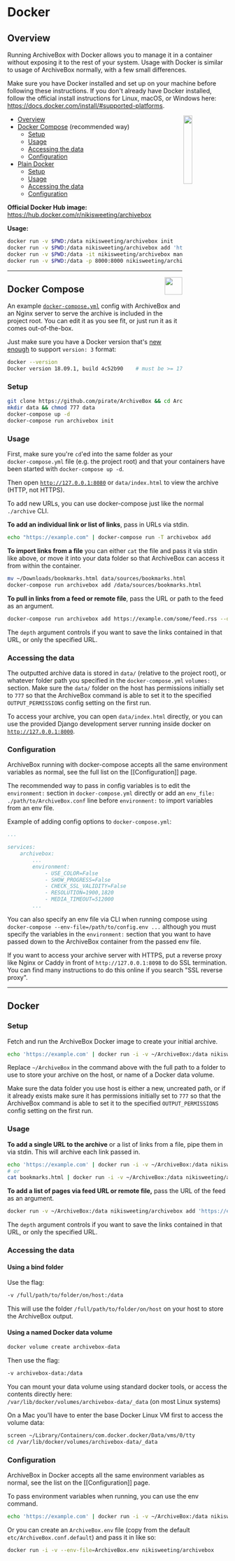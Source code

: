 # Docker

## Overview

Running ArchiveBox with Docker allows you to manage it in a container without exposing it to the rest of your system. Usage with Docker is similar to usage of ArchiveBox normally, with a few small differences.

Make sure you have Docker installed and set up on your machine before following these instructions. If you don't already have Docker installed, follow the official install instructions for Linux, macOS, or Windows here: https://docs.docker.com/install/#supported-platforms.

<img src="https://i.imgur.com/qFAPRwC.png" width="20%" align="right">

- [Overview](#)
- [Docker Compose](#docker-compose) (recommended way)
  - [Setup](#setup)
  - [Usage](#usage)
  - [Accessing the data](#accessing-the-data)
  - [Configuration](#configuration)
- [Plain Docker](#docker)
  - [Setup](#setup-1)
  - [Usage](#usage-1)
  - [Accessing the data](#accessing-the-data-1)
  - [Configuration](#configuration-1)

**Official Docker Hub image:**  
https://hub.docker.com/r/nikisweeting/archivebox

**Usage:**
```bash
docker run -v $PWD:/data nikisweeting/archivebox init
docker run -v $PWD:/data nikisweeting/archivebox add 'https://example.com'
docker run -v $PWD:/data -it nikisweeting/archivebox manage createsuperuser
docker run -v $PWD:/data -p 8000:8000 nikisweeting/archivebox server 0.0.0.0:8000
```

---

<img src="https://i.imgur.com/knwOtky.png" height="40px" align="right">

## Docker Compose

An example [`docker-compose.yml`](https://github.com/pirate/ArchiveBox/blob/master/docker-compose.yml) config with ArchiveBox and an Nginx server to serve the archive is included in the project root. You can edit it as you see fit, or just run it as it comes out-of-the-box.

Just make sure you have a Docker version that's [new enough](https://docs.docker.com/compose/compose-file/) to support `version: 3` format:

```bash
docker --version
Docker version 18.09.1, build 4c52b90    # must be >= 17.04.0
```

### Setup

```bash
git clone https://github.com/pirate/ArchiveBox && cd ArchiveBox
mkdir data && chmod 777 data
docker-compose up -d
docker-compose run archivebox init
```

### Usage

First, make sure you're `cd`'ed into the same folder as your `docker-compose.yml` file (e.g. the project root) and that your containers have been started with `docker-compose up -d`.

Then open [`http://127.0.0.1:8080`](http://127.0.0.1:8080) or `data/index.html` to view the archive (HTTP, not HTTPS).

To add new URLs, you can use docker-compose just like the normal `./archive` CLI.

**To add an individual link or list of links**, pass in URLs via stdin.

```bash
echo "https://example.com" | docker-compose run -T archivebox add
```

**To import links from a file** you can either `cat` the file and pass it via stdin like above, or move it into your data folder so that ArchiveBox can access it from within the container.

```bash
mv ~/Downloads/bookmarks.html data/sources/bookmarks.html
docker-compose run archivebox add /data/sources/bookmarks.html
```

**To pull in links from a feed or remote file**, pass the URL or path to the feed as an argument.

```bash
docker-compose run archivebox add https://example.com/some/feed.rss --depth=1
```

The `depth` argument controls if you want to save the links contained in that URL, or only the specified URL.

### Accessing the data

The outputted archive data is stored in `data/` (relative to the project root), or whatever folder path you specified in the `docker-compose.yml` `volumes:` section. Make sure the `data/` folder on the host has permissions initially set to `777` so that the ArchiveBox command is able to set it to the specified `OUTPUT_PERMISSIONS` config setting on the first run.

To access your archive, you can open `data/index.html` directly, or you can use the provided Django development server running inside docker on [`http://127.0.0.1:8000`](http://127.0.0.1:8000).

### Configuration

ArchiveBox running with docker-compose accepts all the same environment variables as normal, see the full list on the [[Configuration]] page.

The recommended way to pass in config variables is to edit the `environment:` section in `docker-compose.yml` directly or add an `env_file: ./path/to/ArchiveBox.conf` line before `environment:` to import variables from an env file.

Example of adding config options to `docker-compose.yml`:

```yaml
...

services:
    archivebox:
        ...
        environment:
            - USE_COLOR=False
            - SHOW_PROGRESS=False
            - CHECK_SSL_VALIDITY=False
            - RESOLUTION=1900,1820
            - MEDIA_TIMEOUT=512000
        ...
```

You can also specify an env file via CLI when running compose using `docker-compose --env-file=/path/to/config.env ...` although you must specify the variables in the `environment:` section that you want to have passed down to the ArchiveBox container from the passed env file.

If you want to access your archive server with HTTPS, put a reverse proxy like Nginx or Caddy in front of `http://127.0.0.1:8098` to do SSL termination. You can find many instructions to do this online if you search "SSL reverse proxy".

---

## Docker

### Setup

Fetch and run the ArchiveBox Docker image to create your initial archive.

```bash
echo 'https://example.com' | docker run -i -v ~/ArchiveBox:/data nikisweeting/archivebox
```

Replace `~/ArchiveBox` in the command above with the full path to a folder to use to store your archive on the host, or name of a Docker data volume.

Make sure the data folder you use host is either a new, uncreated path, or if it already exists make sure it has permissions initially set to `777` so that the ArchiveBox command is able to set it to the specified `OUTPUT_PERMISSIONS` config setting on the first run.

### Usage

**To add a single URL to the archive** or a list of links from a file, pipe them in via stdin. This will archive each link passed in.

```bash
echo 'https://example.com' | docker run -i -v ~/ArchiveBox:/data nikisweeting/archivebox
# or
cat bookmarks.html | docker run -i -v ~/ArchiveBox:/data nikisweeting/archivebox
```

**To add a list of pages via feed URL or remote file,** pass the URL of the feed as an argument.

```bash
docker run -v ~/ArchiveBox:/data nikisweeting/archivebox add 'https://example.com/some/rss/feed.xml'
```

The `depth` argument controls if you want to save the links contained in that URL, or only the specified URL.

### Accessing the data

#### Using a bind folder

Use the flag:

```bash
-v /full/path/to/folder/on/host:/data
```

This will use the folder `/full/path/to/folder/on/host` on your host to store the ArchiveBox output.

#### Using a named Docker data volume

```bash
docker volume create archivebox-data
```

Then use the flag:

```bash
-v archivebox-data:/data
```

You can mount your data volume using standard docker tools, or access the contents directly here:  
`/var/lib/docker/volumes/archivebox-data/_data` (on most Linux systems)

On a Mac you'll have to enter the base Docker Linux VM first to access the volume data:

```bash
screen ~/Library/Containers/com.docker.docker/Data/vms/0/tty
cd /var/lib/docker/volumes/archivebox-data/_data
```

### Configuration

ArchiveBox in Docker accepts all the same environment variables as normal, see the list on the [[Configuration]] page.

To pass environment variables when running, you can use the env command.

```bash
echo 'https://example.com' | docker run -i -v ~/ArchiveBox:/data nikisweeting/archivebox env FETCH_SCREENSHOT=False /bin/archive
```

Or you can create an `ArchiveBox.env` file (copy from the default `etc/ArchiveBox.conf.default`) and pass it in like so:

```bash
docker run -i -v --env-file=ArchiveBox.env nikisweeting/archivebox
```
